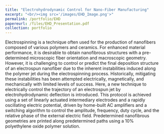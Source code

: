 ```yaml
---
title: "Electrohydrodynamic Control for Nano-Fiber Manufacturing"
excerpt: "<br/><img src='/images/EHD_Image.png'>"
permalink: /portfolio/EHD
papereurl: /files/EHD_Presentation.pdf
collection: portfolio
---
```


Electrospinning is a technique often used for the production of nanofibers composed of various polymers and ceramics. For enhanced material performance, it is desirable to obtain nanofibrous structures with a pre-determined microscopic fiber orientation and macroscopic geometry. However, it is challenging to control or predict the final deposition structure of an electrospun nanofiber due to the inherent instabilities induced along the polymer jet during the electrospinning process. Historically, mitigating these instabilities has been attempted electrically, magnetically, and mechanically with limited levels of success. Here, a new technique to electrically control the trajectory of an electrospun jet by electrohydrodynamic deflection is introduced. This protocol is achieved using a set of linearly actuated intermediary electrodes and a rapidly oscillating electric potential, driven by home-built AC amplifiers and a switching algorithm to control the amplitude, frequency, duty cycle, and the relative phase of the external electric field. Predetermined nanofibrous geometries are printed along predetermined paths using a 10% polyethylene oxide polymer solution.
